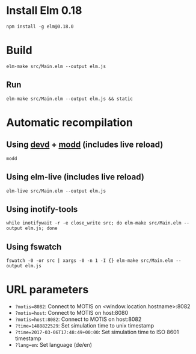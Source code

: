 # Install Elm 0.18

    npm install -g elm@0.18.0

# Build

    elm-make src/Main.elm --output elm.js

## Run

    elm-make src/Main.elm --output elm.js && static


# Automatic recompilation

## Using [devd](https://github.com/cortesi/devd) + [modd](https://github.com/cortesi/modd) (includes live reload)

    modd

## Using elm-live (includes live reload)

    elm-live src/Main.elm --output elm.js

## Using inotify-tools

    while inotifywait -r -e close_write src; do elm-make src/Main.elm --output elm.js; done

## Using fswatch

    fswatch -0 -or src | xargs -0 -n 1 -I {} elm-make src/Main.elm --output elm.js



# URL parameters

* `?motis=8082`: Connect to MOTIS on <window.location.hostname>:8082
* `?motis=host`: Connect to MOTIS on host:8080
* `?motis=host:8082`: Connect to MOTIS on host:8082
* `?time=1488822529`: Set simulation time to unix timestamp
* `?time=2017-03-06T17:48:49+00:00`: Set simulation time to ISO 8601 timestamp
* `?lang=en`: Set language (de/en)
